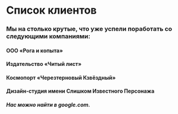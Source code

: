 # Список клиентов
 ### Мы на столько крутые, что уже успели поработать со следующими компаниями:

 #### ООО «Рога и копыта»
 #### Издательство «Читый лист»
 #### Космопорт «Черезтерновый Кзвёздный»
 #### Дизайн-студия имени Слишком Известного Персонажа
 ##### Нас можно найти в google.com.